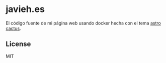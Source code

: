 # javieh.es

El código fuente de mi página web usando docker hecha con el tema [astro cactus](https://astro.build/themes/details/astro-cactus/).

## License

MIT
